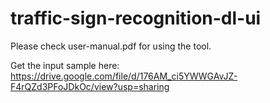 # traffic-sign-recognition-dl-ui

Please check user-manual.pdf for using the tool.

Get the input sample here: https://drive.google.com/file/d/176AM_ci5YWWGAvJZ-F4rQZd3PFoJDkOc/view?usp=sharing